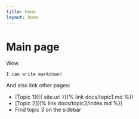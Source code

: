 ```yaml
---
title: Home
layout: home
---
```


# Main page

Wow.

```
I can write markdown!
```

And also link other pages:
- [Topic 1]({{ site.url }}{% link docs/topic1.md %})
- [Topic 2]({% link docs/topic2/index.md %})
- Find topic 3 on the sidebar
